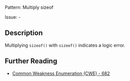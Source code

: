Pattern: Multiply sizeof

Issue: -

## Description

Multiplying `sizeof()` with `sizeof()` indicates a logic error.

## Further Reading

* [Common Weakness Enumeration (CWE) - 682](https://cwe.mitre.org/data/definitions/682.html)